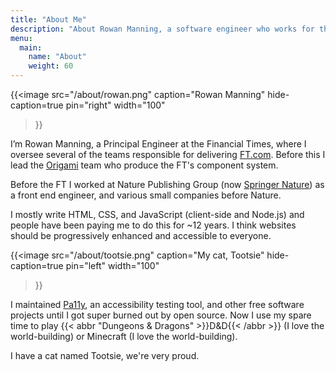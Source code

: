 ```yaml
---
title: "About Me"
description: "About Rowan Manning, a software engineer who works for the Financial Times and plays D&D"
menu:
  main:
    name: "About"
    weight: 60
---
```


{{<image
	src="/about/rowan.png"
	caption="Rowan Manning"
	hide-caption=true
	pin="right"
	width="100"
>}}

I’m Rowan Manning, a Principal Engineer at the Financial Times, where I oversee several of the teams responsible for delivering [FT.com](https://ft.com/). Before this I lead the [Origami](https://origami.ft.com/) team who produce the FT's component system.

Before the FT I worked at Nature Publishing Group (now [Springer Nature](https://www.springernature.com/)) as a front end engineer, and various small companies before Nature.

I mostly write HTML, CSS, and JavaScript (client-side and Node.js) and people have been paying me to do this for ~12 years. I think websites should be progressively enhanced and accessible to everyone.

{{<image
	src="/about/tootsie.png"
	caption="My cat, Tootsie"
	hide-caption=true
	pin="left"
	width="100"
>}}

I maintained [Pa11y](https://pa11y.org/), an accessibility testing tool, and other free software projects until I got super burned out by open source. Now I use my spare time to play {{< abbr "Dungeons & Dragons" >}}D&amp;D{{< /abbr >}} (I love the world-building) or Minecraft (I love the world-building).

I have a cat named Tootsie, we're very proud.

